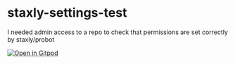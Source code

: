 # staxly-settings-test
I needed admin access to a repo to check that permissions are set correctly by staxly/probot


[![Open in Gitpod](https://gitpod.io/button/open-in-gitpod.svg)](https://gitpod.io/from-referrer/)
